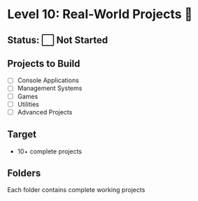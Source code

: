 # Level 10: Real-World Projects 🚀

## Status: ⬜ Not Started

## Projects to Build
- [ ] Console Applications
- [ ] Management Systems
- [ ] Games
- [ ] Utilities
- [ ] Advanced Projects

## Target
- 10+ complete projects

## Folders
Each folder contains complete working projects
